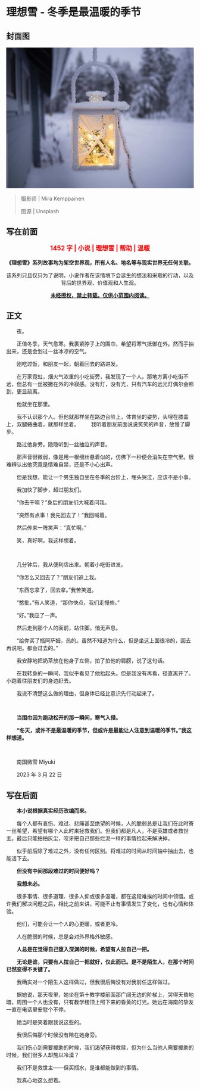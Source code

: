 # 理想雪 - 冬季是最温暖的季节

## 封面图

![](https://raw.githubusercontent.com/TinySnow/GithubImageHosting/main/blog/articles/literature/mira-kemppainen-qC117ahi-mE-unsplash.jpg)

> 摄影师 | Mira Kemppainen
>
> 图源 | Unsplash

## 写在前面

<p style="color:red; text-align:center; font-weight:bold; font-size:larger;">1452 字 | 小说 | 理想雪 | 帮助 | 温暖</p>

<p style="text-align:center; font-weight:bold;">《理想雪》系列故事均为架空世界观，所有人名、地名等与现实世界无任何关联。</p>

<p style="text-align:center;">该系列只且仅只为了说明，小说作者在该情境下会诞生的想法和采取的行动，以及背后的世界观、价值观和人生观。</p>

<p style="text-align:center; font-weight:bold; text-decoration: underline;">未经授权，禁止转载。仅供小范围内阅读。</p>

## 正文

　　夜。

　　正值冬季，天气愈寒。我裹紧脖子上的围巾，希望将寒气抵御在外。然而手抽出来，还是会划过一丝冰凉的空气。

　　刚吃过饭，和朋友一起，朝着回去的路进发。

　　在万家霓虹，烟火气浓重的小吃街旁，我发现了一个人。那地方离小吃街不远，但总有一丝被撇在外的冷寂感。没有灯，没有光，只有汽车的远光灯偶尔会照到，更显疏离。

　　他就坐在那里。

　　我不认识那个人。但他就那样坐在路边台阶上，体育坐的姿势，头埋在膝盖上，双腿蜷曲着，就那样坐着。
　　我听着朋友前面说说笑笑的声音，放慢了脚步。

　　路过他身旁。隐隐听到一丝抽泣的声音。

　　那声音很微弱，像是用一根细丝悬着似的，仿佛下一秒便会消失在空气里。很难辨认出他究竟是情难自禁，还是不小心出声。

　　但是我想，能让一个男生独自坐在冬季的台阶上，埋头哭泣，应该不是小事。

　　我加快了脚步，超过朋友们。

　　“你去干嘛？”身后的朋友们大喊着问我。

　　“突然有点事！我先回去了！”我回喊着。

　　然后传来一阵笑声：“真忙啊。”

　　笑，真好啊。我这样想着。

<br />

　　几分钟后，我从便利店出来。朝着小吃街进发。

　　“你怎么又回去了？”朋友们追上我。

　　“东西忘拿了，回去拿。”我苦笑道。

　　“憨批，”有人笑道，“那你快点，我们走慢些。”

　　“好。”我应了一声。

　　然后走到那个人的面前，站住脚。悄无声息。

　　“给你买了瓶阿萨姆，热的。虽然不知道为什么，但是坐这上面很冷的，回去再说吧。都会过去的。”

　　我安静地把奶茶放在他身子左侧，拍了拍他的肩膀，说了这句话。

　　在我转身的一瞬间，我似乎看见了他抬起头。但是我没有再看，径直离开了。小跑着往朋友们的身边赶去。

　　我说不清楚这么做的理由，但身体已经比意识先行动起来了。

<br />

　　**当围巾因为跑动松开的那一瞬间，寒气入侵。**

　　**“冬天，或许不是最温暖的季节，但或许是最能让人注意到温暖的季节。”我这样想道。**

<br />


　　南国微雪 Miyuki

　　2023 年 3 月 22 日　　

## 写在后面

　　**本小说根据真实经历改编而来。**

　　每个人都有哀伤、难过、悲痛甚至绝望的时候，人的脆弱总是让我们在此时寄一丝希望，希望有哪个人此时来拯救我们。但我们都是凡人，不是英雄或者救世主。最后只能拍拍灰尘，咬牙把自己那些烂泥一样的事情捡起来解决掉。

　　似乎前后除了难过之外，没有任何区别。将难过的时间从时间轴中抽出去，也能活下去。

　　**但没有中间那段难过的时间便好吗？**

　　**我想未必。**

　　很多事情、很多道理、很多人抑或很多温暖，都在这段难挨的时间中领悟。或许我们解决问题之后，相比之前来讲，可能不止有事情发生了变化，也有心情和体验。

　　他们，可能会让一个人的心更暖，或者更冷。

　　人在脆弱的时候，总是会对外界格外敏感。

　　**人总是在觉得自己堕入深渊的时候，希望有人拉自己一把。**

　　**无论是谁，只要有人拉自己一把就好，仅此而已。是不是陌生人，在那个时间已然变得不关键了。**

　　我确实对一个陌生人这样做过，但我很后悔没有对我前任这样做过。

　　据她说，那天夜里，她坐在第十教学楼前面那广阔无边的阶梯上，哭得天昏地暗，周围一个人也没有，只有教学楼顶上照下来的昏黄的灯光。她远在海南的挚友一直在电话里安慰个不停。

　　她当时是笑着跟我说这些的。

　　我很后悔那个时候没有陪在她身旁。

　　我们伤心到需要援助的时候，我们渴望获得救赎，但为什么当他人需要援助的时候，我们很多人却施以冷漠？

　　我们不是救世主——但买瓶水，是谁都能做到的事情。

　　我真心地这么想着。